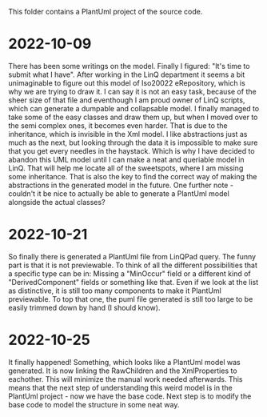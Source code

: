 This folder contains a PlantUml project of the source code.

# 2022-10-09
There has been some writings on the model. Finally I figured: "It's time to submit what I have". After working in the LinQ department it seems a bit unimaginable to figure out this model of Iso20022 eRepository, which is why we are trying to draw it. I can say it is not an easy task, because of the sheer size of that file and eventhough I am proud owner of LinQ scripts, which can generate a dumpable and collapsable model.
I finally managed to take some of the easy classes and draw them up, but when I moved over to the semi complex ones, it becomes even harder. That is due to the inheritance, which is invisible in the Xml model. I like abstractions just as much as the next, but looking through the data it is impossible to make sure that you get every needles in the haystack. Which is why I have decided to abandon this UML model until I can make a neat and queriable model in LinQ. That will help me locate all of the sweetspots, where I am missing some inheritance. That is also the key to find the correct way of making the abstractions in the generated model in the future. One further note - couldn't it be nice to actually be able to generate a PlantUml model alongside the actual classes?

# 2022-10-21
So finally there is generated a PlantUml file from LinQPad query. The funny part is that it is not previewable. To think of all the different possibilities that a specific type can be in: Missing a "MinOccur" field or a different kind of "DerivedComponent" fields or something like that. Even if we look at the list as distinctive, it is still too many components to make it PlantUml previewable. To top that one, the puml file generated is still too large to be easily trimmed down by hand (I should know).

# 2022-10-25
It finally happened! Something, which looks like a PlantUml model was generated. It is now linking the RawChildren and the XmlProperties to eachother. This will minimize the manual work needed afterwards. This means that the next step of understanding this weird model is in the PlantUml project - now we have the base code. Next step is to modify the base code to model the structure in some neat way.

